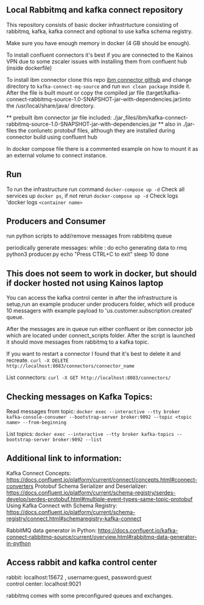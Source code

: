 ## Local Rabbitmq and kafka connect repository
This repository consists of basic docker infrastrtucture consisting
of rabbitmq, kafka, kafka connect and optional to use kafka schema registry.

Make sure you have enough memory in docker (4 GB should be enough).

To install confluent connectors it's best if you are connected to the Kainos VPN due to some zscaler issues with installing
them from confluent hub (inside dockerfile)

To install ibm connector clone this repo [ibm connector github](https://github.com/ibm-messaging/kafka-connect-rabbitmq-source) and 
change directory to `kafka-connect-mq-source` and run `mvn clean package` inside it. After the file is built mount or copy the compiled jar file
(target/kafka-connect-rabbitmq-source-1.0-SNAPSHOT-jar-with-dependencies.jar)into 
the /usr/local/share/java/ directory.

** prebuilt ibm connector jar file included: ./jar_files/ibm/kafka-connect-rabbitmq-source-1.0-SNAPSHOT-jar-with-dependencies.jar
** also in ./jar-files the conlunetc protobuf files, although they are installed during connector build using confluent hub

In docker compose file there is a commented example on how to mount it as an external volume to connect instance.

## Run
To run the infrastructure run command `docker-compose up -d`
Check all services up `docker ps`, if not rerun `docker-compose up -d`
Check logs 'docker logs `<container name>`

## Producers and Consumer
run python scripts to add/remove messages from rabbitmq queue

periodically generate messages:
while :
do
	echo generating data to rmq
             python3 producer.py
	echo "Press CTRL+C to exit"
	sleep 10
done


## This does not seem to work in docker, but should if docker hosted not using Kainos laptop
You can access the kafka control center in 
after the infrastructure is setup,run an example producer under producers folder, which will produce 10 messagers with 
example payload to 'us.customer.subscription.created' queue. 


After the messages are in queue run either confluent or ibm connector job which are located under connect_scripts folder.
After the script is launched it should move messages from rabbitmq to a kafka topic.

If you want to restart a connector I found that it's best to delete it
and recreate.
`curl -X DELETE http://localhost:8083/connectors/connector_name`

List connectors:
`curl -X GET http://localhost:8083/connectors/`

## Checking messages on Kafka Topics:

Read messages from topic:
`docker exec --interactive --tty broker kafka-console-consumer --bootstrap-server broker:9092 --topic <topic name> --from-beginning`

List topics:
`docker exec --interactive --tty broker kafka-topics --bootstrap-server broker:9092 --list`

## Additional link to information:
Kafka Connect Concepts: https://docs.confluent.io/platform/current/connect/concepts.html#connect-converters
Protobuf Schema Serializer and Deserializer: https://docs.confluent.io/platform/current/schema-registry/serdes-develop/serdes-protobuf.html#multiple-event-types-same-topic-protobuf
Using Kafka Connect with Schema Registry: https://docs.confluent.io/platform/current/schema-registry/connect.html#schemaregistry-kafka-connect

RabbitMQ data generator in Python: https://docs.confluent.io/kafka-connect-rabbitmq-source/current/overview.html#rabbitmq-data-generator-in-python


## Access rabbit and kafka control center
rabbit: localhost:15672 , username:guest, password:guest </br>
control center: localhost:9021

rabbitmq comes with some preconfigured queues and exchanges.
